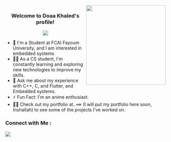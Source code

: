 
<img width="250" align="right" src="https://c.tenor.com/_DOBjnGspYAAAAAM/code-coding.gif">

<h3 align="center">
  Welcome to Doaa Khaled's profile!
</h3>

<!-- Typing SVG by DenverCoder1 - https://github.com/DenverCoder1/readme-typing-svg -->
<p align="center">
  <a href="https://github.com/DenverCoder1/readme-typing-svg"><img src="https://readme-typing-svg.herokuapp.com/?lines=embedded-systems%20software%20engineer;Always%20learning%20new%20things&font=Fira%20Code&center=true&width=440&height=45&color=f75c7e&vCenter=true&size=22"></a>
</p> 

- 🏢 I'm a Student at FCAI Fayoum University, and I am interested in embedded systems
- 👨‍💻 As a CS student, I'm constantly learning and exploring new technologies to improve my skills.
- 💬 Ask me about my experience with C++, C, and Flutter, and Embedded systems.
- ⚡ Fun Fact: I'm an anime enthusiast.
- 👨‍💻 Check out my portfolio at..==> (I will put my portfolio here soon, Inshallah) to see some of the projects I've worked on.


### Connect with Me :

<a href="[https://linkedin.com/in/yousefdergham](https://www.linkedin.com/in/doaa-khaled-8470351bb/)" target="_blank"><img src="https://img.shields.io/badge/-Doaa%20Khaled-0077B5?style=for-the-badge&logo=Linkedin&logoColor=white"/></a>





